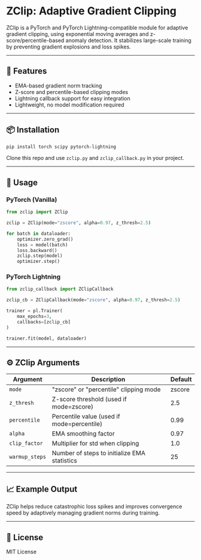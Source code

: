 # ZClip: Adaptive Gradient Clipping

ZClip is a PyTorch and PyTorch Lightning-compatible module for adaptive gradient clipping, using exponential moving averages and z-score/percentile-based anomaly detection. It stabilizes large-scale training by preventing gradient explosions and loss spikes.

---

## 🔧 Features
- EMA-based gradient norm tracking
- Z-score and percentile-based clipping modes
- Lightning callback support for easy integration
- Lightweight, no model modification required

---

## 📦 Installation
```bash
pip install torch scipy pytorch-lightning
```
Clone this repo and use `zclip.py` and `zclip_callback.py` in your project.

---

## 🧠 Usage

### PyTorch (Vanilla)
```python
from zclip import ZClip

zclip = ZClip(mode="zscore", alpha=0.97, z_thresh=2.5)

for batch in dataloader:
    optimizer.zero_grad()
    loss = model(batch)
    loss.backward()
    zclip.step(model)
    optimizer.step()
```

### PyTorch Lightning
```python
from zclip_callback import ZClipCallback

zclip_cb = ZClipCallback(mode="zscore", alpha=0.97, z_thresh=2.5)

trainer = pl.Trainer(
    max_epochs=3,
    callbacks=[zclip_cb]
)

trainer.fit(model, dataloader)
```

---

## ⚙️ ZClip Arguments
| Argument        | Description                                                 | Default |
|----------------|-------------------------------------------------------------|---------|
| `mode`         | "zscore" or "percentile" clipping mode                      | zscore  |
| `z_thresh`     | Z-score threshold (used if mode=zscore)                    | 2.5     |
| `percentile`   | Percentile value (used if mode=percentile)                 | 0.99    |
| `alpha`        | EMA smoothing factor                                        | 0.97    |
| `clip_factor`  | Multiplier for std when clipping                           | 1.0     |
| `warmup_steps` | Number of steps to initialize EMA statistics               | 25      |

---

## 📈 Example Output
ZClip helps reduce catastrophic loss spikes and improves convergence speed by adaptively managing gradient norms during training.

---

## 📜 License
MIT License